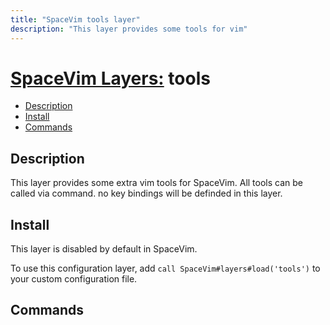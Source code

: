 ```yaml
---
title: "SpaceVim tools layer"
description: "This layer provides some tools for vim"
---
```


# [SpaceVim Layers:](https://spacevim.org/layers) tools


<!-- vim-markdown-toc GFM -->

- [Description](#description)
- [Install](#install)
- [Commands](#commands)

<!-- vim-markdown-toc -->

## Description

This layer provides some extra vim tools for SpaceVim. All tools can be
called via command. no key bindings will be definded in this layer.

## Install

This layer is disabled by default in SpaceVim.

To use this configuration layer, add `call SpaceVim#layers#load('tools')` to your custom configuration file.

## Commands


